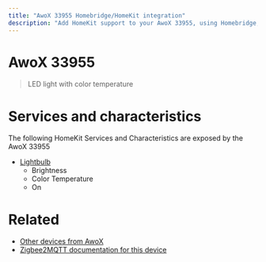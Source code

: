 ```yaml
---
title: "AwoX 33955 Homebridge/HomeKit integration"
description: "Add HomeKit support to your AwoX 33955, using Homebridge, Zigbee2MQTT and homebridge-z2m."
---
```

<!---
This file has been GENERATED using src/docgen/docgen.ts
DO NOT EDIT THIS FILE MANUALLY!
-->
# AwoX 33955
> LED light with color temperature


# Services and characteristics
The following HomeKit Services and Characteristics are exposed by
the AwoX 33955

* [Lightbulb](../../light.md)
  * Brightness
  * Color Temperature
  * On


# Related
* [Other devices from AwoX](../index.md#awox)
* [Zigbee2MQTT documentation for this device](https://www.zigbee2mqtt.io/devices/33955.html)